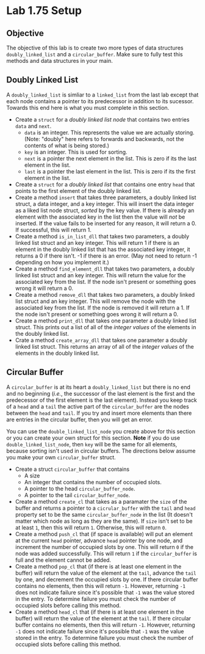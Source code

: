# Lab 1.75 Setup
## Objective ##
The objective of this lab is to create two more types of data structures `doubly_linked_list` and a `circular_buffer`. Make sure to fully test this methods and data structures in your main. 


## Doubly Linked List 
A `doubly_linked_list` is simliar to a `linked_list` from the last lab except that each node contains a pointer to its predecessor in addition to its sucessor. Towards this end here is what you must complete in this section.
+ Create a `struct` for a *doubly linked list node* that contains two entries `data` and `next`. 
	- `data` is an integer. This represents the value we are actually storing. (Note: "doubly" here refers to forwards and backwards, not the contents of what is being stored.)
	- `key` is an integer. This is used for sorting. 
	- `next` is a pointer the next element in the list. This is zero if its the last element in the list.
	- `last` is a pointer the last element in the list. This is zero if its the first element in the list.
+ Create a `struct` for a *doubly linked list* that contains one entry `head` that points to the first element of the doubly linked list. 
+ Create a method `insert` that takes three parameters, a doubly linked list struct, a data integer, and a key integer. This will insert the data integer as a liked list node struct, *sorted* by the key value. If there is already an element with the associated key in the list then the value will *not* be inserted. If the value fails to be inserted for any reason, it will return a 0. If successful, this will return 1.
+ Create a method `is_in_list_dll` that takes two parameters, a doubly linked list struct and an key integer. This will return 1 if there is an element in the doubly linked list that has the associated key integer, it returns a 0 if there isn't. -1 if there is an error. (May not need to return -1 depending on how you implement it.)
+ Create a method `find_element_dll` that takes two parameters, a doubly linked list struct and an key integer. This will return the value for the associated key from the list. If the node isn't present or something goes wrong it will return a 0.
+ Create a method `remove_dll` that takes two parameters, a doubly linked list struct and an key integer. This will remove the node with the associated key from the list. If the node is removed it will return a 1. If the node isn't present or something goes wrong it will return a 0.
+ Create a method `print_dll` that takes one parameter a doubly linked list struct. This prints out a list of all of the *integer values* of the elements in the doubly linked list.  
+ Crate a method `create_array_dll` that takes one parameter a doubly linked list struct. This returns an array of all of the *integer values* of the elements in the doubly linked list. 

## Circular Buffer
A `circular_buffer` is at its heart a `doubly_linked_list` but there is no end and no beginning (*i.e.*, the successor of the last element is the first and the predecessor of the first element is the last element). Instead you keep track of a `head` and a `tail` the active part of the `circular_buffer` are the nodes between the `head` and `tail`. If you try and insert more elements than there are entries in the circular buffer, then you will get an error.

You can use the  `double_linked_list_node` you create above for this section or you can create your own struct for this section. **Note** if you do use `double_linked_list_node`, then `key` will be the same for all elements, because sorting isn't used in circular buffers. The directions below assume you make your own `circular_buffer` struct. 
+ Create a struct `circular_buffer` that contains
	- A size
	- An integer that contains the number of occupied slots.
	- A pointer to the head `circular_buffer_node`.
	- A pointer to the tail `circular_buffer_node`.	
+ Create a method `create_cl` that takes as a paramater the `size` of the buffer and returns a pointer to a `cicrular_buffer` with the `tail` and `head` property set to be the same `circular_buffer_node` in the list (It doesn't matter which node as long as they are the same). If `size` isn't set to be at least `1`, then this will return `1`. Otherwise, this will return `0`.
+ Create a method `push_cl` that (if space is available) will put an element at the current `head` pointer, advance `head` pointer by one node, and increment the number of occupied slots by one. This will return `0` if the node was added successfully. This will return `1` if the `circular_buffer` is full and the element cannot be added.
+ Create a method `pop_cl` that (if there is at least one element in the buffer) will return the value of the element at the `tail`, advance the `tail` by one, and decrement the occupied slots by one. If there circular buffer contains no elements, then this will return `-1`. However, returning `-1` does not indicate failure since it's possible that `-1` was the value stored in the entry. To determine failure you must check the number of occupied slots before calling this method. 
+ Create a method `head_cl` that (if there is at least one element in the buffer) will return the value of the element at the `tail`. If there circular buffer contains no elements, then this will return `-1`. However, returning `-1` does not indicate failure since it's possible that `-1` was the value stored in the entry. To determine failure you must check the number of occupied slots before calling this method. 
